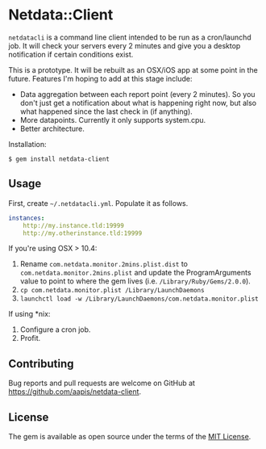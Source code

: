 # Netdata::Client

`netdatacli` is a command line client intended to be run as a cron/launchd job.  It will check your servers every 2 minutes and give you a desktop notification if certain conditions exist.

This is a prototype.  It will be rebuilt as an OSX/iOS app at some point in the future.  Features I'm hoping to add at this stage include:

* Data aggregation between each report point (every 2 minutes).  So you don't just get a notification about what is happening right now, but also what happened since the last check in (if anything).
* More datapoints.  Currently it only supports system.cpu.
* Better architecture.

Installation:

    $ gem install netdata-client

## Usage

First, create `~/.netdatacli.yml`.  Populate it as follows.

```yml
instances:
    http://my.instance.tld:19999
    http://my.otherinstance.tld:19999
```

If you're using OSX > 10.4:

1. Rename `com.netdata.monitor.2mins.plist.dist` to `com.netdata.monitor.2mins.plist` and update the ProgramArguments value to point to where the gem lives (i.e. `/Library/Ruby/Gems/2.0.0`).
2. `cp com.netdata.monitor.plist /Library/LaunchDaemons`
3. `launchctl load -w /Library/LaunchDaemons/com.netdata.monitor.plist`

If using *nix:

1. Configure a cron job.
2. Profit.

## Contributing

Bug reports and pull requests are welcome on GitHub at https://github.com/aapis/netdata-client.


## License

The gem is available as open source under the terms of the [MIT License](http://opensource.org/licenses/MIT).

